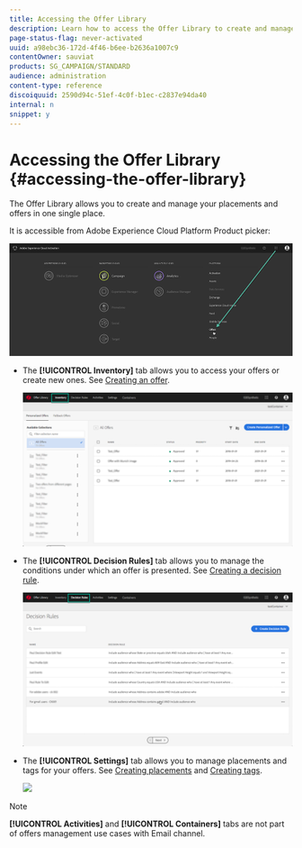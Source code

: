 ```yaml
---
title: Accessing the Offer Library
description: Learn how to access the Offer Library to create and manage your placements and offers.
page-status-flag: never-activated
uuid: a98ebc36-172d-4f46-b6ee-b2636a1007c9
contentOwner: sauviat
products: SG_CAMPAIGN/STANDARD
audience: administration
content-type: reference
discoiquuid: 2590d94c-51ef-4c0f-b1ec-c2837e94da40
internal: n
snippet: y
---
```


# Accessing the Offer Library {#accessing-the-offer-library}

The Offer Library allows you to create and manage your placements and offers in one single place.

It is accessible from Adobe Experience Cloud Platform Product picker:

![](assets/offers_access_library.png)

* The **[!UICONTROL Inventory]** tab allows you to access your offers or create new ones. See [Creating an offer](../../offer-library/using/creating-offers.md#creating-an-offer).

    ![](assets/offers_library_interface.png)

* The **[!UICONTROL Decision Rules]** tab allows you to manage the conditions under which an offer is presented. See [Creating a decision rule](../../offer-library/using/creating-offers.md#creating-a-decision-rule).

    ![](assets/offers_library_interface_decision.png)

* The **[!UICONTROL Settings]** tab allows you to manage placements and tags for your offers. See [Creating placements](../../offer-library/using/creating-offers.md#creating-placements) and [Creating tags](../../offer-library/using/creating-offers.md#creating-tags).

    ![](offers/assets_library_interface_settings.png)

>[!NOTE]
>
>**[!UICONTROL Activities]** and **[!UICONTROL Containers]** tabs are not part of offers management use cases with Email channel.
